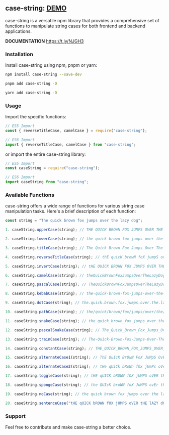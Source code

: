 ## case-string: [DEMO](https://case-string-demo.netlify.app/)

case-string is a versatile npm library that provides a comprehensive set of functions to manipulate string cases for both frontend and backend applications.

**DOCUMENTATION** https://t.ly/NJGH3

### Installation

Install case-string using npm, pnpm or yarn:

```bash
npm install case-string --save-dev
```

```bash
pnpm add case-string -D
```

```bash
yarn add case-string -D
```

### Usage

Import the specific functions:

```javascript
// ES5 Import
const { reverseTitleCase, camelCase } = require("case-string");

// ES6 Import
import { reverseTitleCase, camelCase } from "case-string";
```

or import the entire case-string library:

```javascript
// ES5 Import
const caseString = require("case-string");

// ES6 Import
import caseString from "case-string";
```

### Available Functions

case-string offers a wide range of functions for various string case manipulation tasks. Here's a brief description of each function:

```javascript
const string = "The quick brown fox jumps over the lazy dog";

1. caseString.upperCase(string); // THE QUICK BROWN FOX JUMPS OVER THE LAZY DOG

2. caseString.lowerCase(string); // the quick brown fox jumps over the lazy dog

3. caseString.titleCase(string); // The Quick Brown Fox Jumps Over The Lazy Dog

4. caseString.reverseTitleCase(string); // thE quicK browN foX jumpS oveR thE lazY dog

5. caseString.invertCase(string); // tHE QUICK BROWN FOX JUMPS OVER THE LAZY DOG

6. caseString.camelCase(string); // theQuickBrownFoxJumpsOverTheLazyDog

7. caseString.pascalCase(string); // TheQuickBrownFoxJumpsOverTheLazyDog

8. caseString.kebabCase(string); // the-quick-brown-fox-jumps-over-the-lazy-dog

9. caseString.dotCase(string); // the.quick.brown.fox.jumps.over.the.lazy.dog

10. caseString.pathCase(string); // the/quick/brown/fox/jumps/over/the/lazy/dog

11. caseString.snakeCase(string); // the_quick_brown_fox_jumps_over_the_lazy_dog

12. caseString.pascalSnakeCase(string); // The_Quick_Brown_Fox_Jumps_Over_The_Lazy_Dog

13. caseString.trainCase(string); // The-Quick-Brown-Fox-Jumps-Over-The-Lazy-Dog

14. caseString.constantCase(string); // THE_QUICK_BROWN_FOX_JUMPS_OVER_THE_LAZY_DOG

15. caseString.alternateCase1(string); // ThE QuIcK BrOwN FoX JuMpS OvEr tHe lAzY DoG

16. caseString.alternateCase2(string); // tHe qUiCk bRoWn fOx jUmPs oVeR ThE LaZy dOg

17. caseString.toggleCase(string); // tHE qUICK bROWN fOX jUMPS oVER tHE lAZY dOG

18. caseString.spongeCase(string); // the QUIcK broWN foX JuMPS ovEr thE Lazy dOg

19. caseString.noCase(string); // the quick brown fox jumps over the lazy dog

20. caseString.sentenceCase("tHE qUICK bROWN fOX jUMPS oVER tHE lAZY dOG"); // The quick brown fox jumps over the lazy dog
```

### Support

Feel free to contribute and make case-string a better choice.
